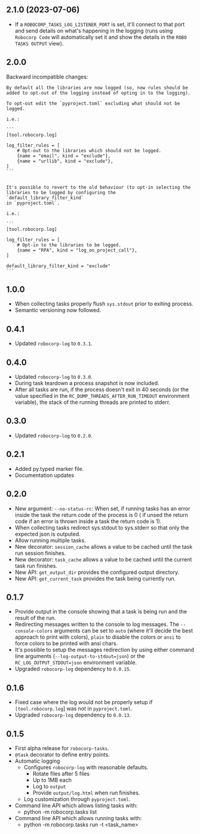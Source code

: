 2.1.0 (2023-07-06)
-----------------------------

- If a `ROBOCORP_TASKS_LOG_LISTENER_PORT` is set, it'll connect to that port
  and send details on what's happening in the logging (runs using `Robocorp Code`
  will automatically set it and show the details in the `ROBO TASKS OUTPUT` view).


2.0.0
-----------------------------

Backward incompatible changes:

    By default all the libraries are now logged (so, now rules should be
    added to opt-out of the logging instead of opting in to the logging).
    
    To opt-out edit the `pyproject.toml` excluding what should not be logged.
    
    i.e.:
    
    ```
    [tool.robocorp.log]
    
    log_filter_rules = [
        # Opt-out to the libraries which should not be logged.
        {name = "email", kind = "exclude"},
        {name = "urllib", kind = "exclude"},
    ]
    ```
    
    
    It's possible to revert to the old behaviour (to opt-in selecting the
    libraries to be logged by configuring the `default_library_filter_kind`
    in `pyproject.toml`.
    
    i.e.:
    
    ```
    [tool.robocorp.log]
    
    log_filter_rules = [
        # Opt-in to the libraries to be logged.
        {name = "RPA", kind = "log_on_project_call"},
    ]
    
    default_library_filter_kind = "exclude"
    ```


1.0.0
-----------------------------

- When collecting tasks properly flush `sys.stdout` prior to exiting process.
- Semantic versioning now followed.

0.4.1
-----------------------------

- Updated `robocorp-log` to `0.3.1`.

0.4.0
-----------------------------

- Updated `robocorp-log` to `0.3.0`.
- During task teardown a process snapshot is now included.
- After all tasks are run, if the process doesn't exit in 40 seconds
  (or the value specified in the `RC_DUMP_THREADS_AFTER_RUN_TIMEOUT`
  environment variable), the stack of the running threads are printed 
  to stderr. 

0.3.0
-----------------------------

- Updated `robocorp-log` to `0.2.0`.


0.2.1
-----------------------------

- Added py.typed marker file.
- Documentation updates


0.2.0
-----------------------------

- New argument: `--no-status-rc`:
    When set, if running tasks has an error inside the task the return code of the process is 0 (
    if unsed the return code if an error is thrown inside a task the return code is 1).
- When collecting tasks redirect sys.stdout to sys.stderr so that only the expected json is outputed.
- Allow running multiple tasks.
- New decorator: `session_cache` allows a value to be cached until the task run session finishes.
- New decorator: `task_cache` allows a value to be cached until the current task run finishes.
- New API: `get_output_dir` provides the configured output directory.
- New API: `get_current_task` provides the task being currently run.

0.1.7
-----------------------------

- Provide output in the console showing that a task is being run and the result of the run.
- Redirecting messages written to the console to log messages.
    The `--console-colors` arguments can be set to `auto` (where it'll decide the best approach to print with colors), `plain` to disable the colors or `ansi` to force colors to be printed with ansi chars.
- It's possible to setup the messages redirection by using either command line arguments (`--log-output-to-stdout=json`) or the `RC_LOG_OUTPUT_STDOUT=json` environment variable.
- Upgraded `robocorp-log` dependency to `0.0.15`. 


0.1.6
-----------------------------

- Fixed case where the log would not be properly setup if `[tool.robocorp.log`] was not in `pyproject.toml`.
- Upgraded `robocorp-log` dependency to `0.0.13`. 

0.1.5
-----------------------------

- First alpha release for `robocorp-tasks`.
- `@task` decorator to define entry points.
- Automatic logging 
    - Configures `robocorp-log` with reasonable defaults.
        - Rotate files after 5 files
        - Up to 1MB each
        - Log to `output`
        - Provide `output/log.html` when run finishes.
    - Log customization through `pyproject.toml`.
- Command line API which allows listing tasks with:
    - python -m robocorp.tasks list <directory>
- Command line API which allows running tasks with:
    - python -m robocorp.tasks run <directory> -t <task_name>